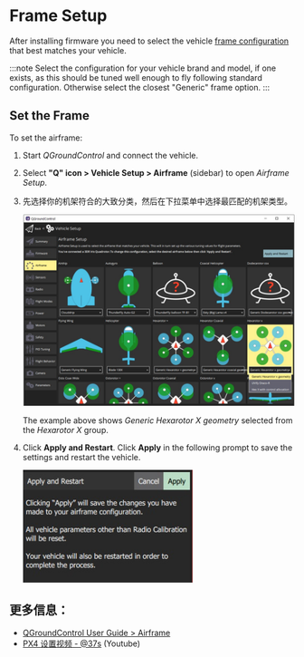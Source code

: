 # Frame Setup

After installing firmware you need to select the vehicle [frame configuration](../airframes/airframe_reference.md) that best matches your vehicle.

:::note
Select the configuration for your vehicle brand and model, if one exists, as this should be tuned well enough to fly following standard configuration. 
Otherwise select the closest "Generic" frame option. 
:::

## Set the Frame

To set the airframe:

1. Start *QGroundControl* and connect the vehicle.
1. Select **"Q" icon > Vehicle Setup > Airframe** (sidebar) to open *Airframe Setup*.
1. 先选择你的机架符合的大致分类，然后在下拉菜单中选择最匹配的机架类型。

   ![](../../assets/qgc/setup/airframe/airframe_px4.jpg)

   The example above shows *Generic Hexarotor X geometry* selected from the *Hexarotor X* group.


1. Click **Apply and Restart**. Click **Apply** in the following prompt to save the settings and restart the vehicle.

   <img src="../../assets/qgc/setup/airframe/airframe_px4_apply_prompt.jpg" width="300px" title="应用机架选择提示" />


## 更多信息：

* [QGroundControl User Guide > Airframe](https://docs.qgroundcontrol.com/master/en/SetupView/Airframe.html)
* [PX4 设置视频 - @37s](https://youtu.be/91VGmdSlbo4?t=35s) (Youtube)